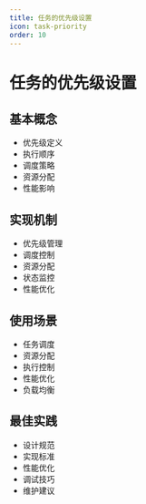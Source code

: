 ```yaml
---
title: 任务的优先级设置
icon: task-priority
order: 10
---
```


# 任务的优先级设置

## 基本概念
- 优先级定义
- 执行顺序
- 调度策略
- 资源分配
- 性能影响

## 实现机制
- 优先级管理
- 调度控制
- 资源分配
- 状态监控
- 性能优化

## 使用场景
- 任务调度
- 资源分配
- 执行控制
- 性能优化
- 负载均衡

## 最佳实践
- 设计规范
- 实现标准
- 性能优化
- 调试技巧
- 维护建议
